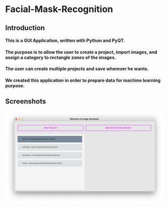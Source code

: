 # Facial-Mask-Recognition

## Introduction

#### This is a GUI Application, written with Python and PyQT.
#### The purpose is to allow the user to create a project, import images, and assign a category to rectangle zones of the images.
#### The user can create multiple projects and save wherever he wants.
#### We created this application in order to prepare data for machine learning purpose.

## Screenshots

![alt text](https://github.com/Brotherta/Facial-Mask-Recognition/blob/main/screenshots/project_list_window.png)
